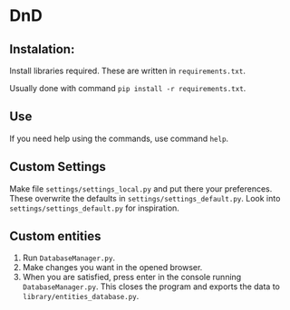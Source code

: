 # DnD
## Instalation:
Install libraries required. These are written in `requirements.txt`.

Usually done with command `pip install -r requirements.txt`.

## Use
If you need help using the commands, use command `help`.

## Custom Settings
Make file `settings/settings_local.py` and put there your preferences. These overwrite the defaults in `settings/settings_default.py`.
Look into `settings/settings_default.py` for inspiration.

## Custom entities
1) Run `DatabaseManager.py`.
2) Make changes you want in the opened browser.
3) When you are satisfied, press enter in the console running `DatabaseManager.py`. This closes the program and exports the data to `library/entities_database.py`.
